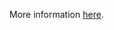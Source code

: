 More information [here](https://docs.prismacloud.io/en/enterprise-edition/policy-reference/aws-policies/public-policies/public-1-ecr-repositories-not-public).
